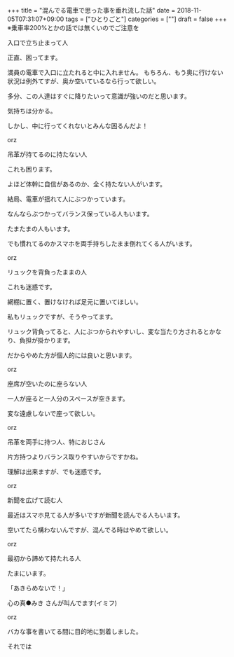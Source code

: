 +++
title = "混んでる電車で思った事を垂れ流した話"
date = 2018-11-05T07:31:07+09:00
tags = ["ひとりごと"]
categories = [""]
draft = false
+++
※乗車率200%とかの話では無くいのでご注意を

入口で立ち止まって人

正直、困ってます。

満員の電車で入口に立たれると中に入れません。
もちろん、もう奥に行けない状況は例外てすが、奥か空いているなら行って欲しい。

多分、この人達はすぐに降りたいって意識が強いのだと思います。

気持ちは分かる。

しかし、中に行ってくれないとみんな困るんだよ！

orz

吊革が持てるのに持たない人

これも困ります。

よほど体幹に自信があるのか、全く持たない人がいます。

結局、電車が揺れて人にぶつかっています。

なんならぶつかってバランス保っている人もいます。

たまたまの人もいます。

でも慣れてるのかスマホを両手持ちしたまま倒れてくる人がいます。

orz

リュックを背負ったままの人

これも迷惑です。

網棚に置く、置けなければ足元に置いてほしい。

私もリュックですが、そうやってます。

リュック背負ってると、人にぶつかられやすいし、変な当たり方されるとかなり、負担が掛かります。

だからやめた方が個人的には良いと思います。

orz

座席が空いたのに座らない人

一人が座ると一人分のスペースが空きます。

変な遠慮しないで座って欲しい。

orz

吊革を両手に持つ人、特におじさん

片方持つよりバランス取りやすいからですかね。

理解は出来ますが、でも迷惑です。

orz

新聞を広げて読む人

最近はスマホ見てる人が多いですが新聞を読んでる人もいます。

空いてたら構わないんですが、混んでる時はやめて欲しい。


orz

最初から諦めて持たれる人

たまにいます。

「あきらめないで！」

心の真●みき さんが叫んでます(イミフ)

orz

バカな事を書いてる間に目的地に到着しました。

それでは
